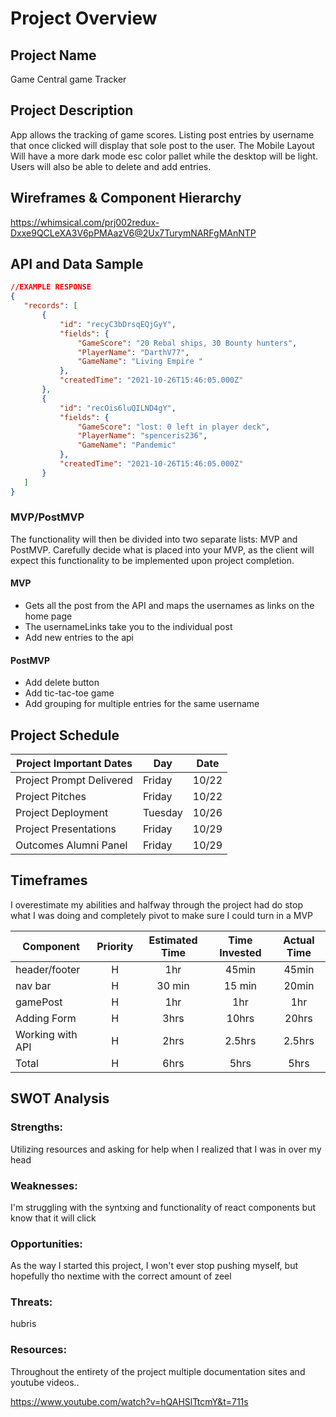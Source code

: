 # Project Overview
 
## Project Name
 
Game Central game Tracker
 
## Project Description
App allows the tracking of game scores.  Listing post entries by username that once clicked will display that sole post to the user. The Mobile Layout Will have a more dark mode esc color pallet while the desktop will be light. Users will also be able to delete and add entries.
 
## Wireframes & Component Hierarchy
 
https://whimsical.com/prj002redux-Dxxe9QCLeXA3V6pPMAazV6@2Ux7TurymNARFgMAnNTP
 
## API and Data Sample
 
 
```json
//EXAMPLE RESPONSE
{
   "records": [
       {
           "id": "recyC3bDrsqEQjGyY",
           "fields": {
               "GameScore": "20 Rebal ships, 30 Bounty hunters",
               "PlayerName": "DarthV77",
               "GameName": "Living Empire "
           },
           "createdTime": "2021-10-26T15:46:05.000Z"
       },
       {
           "id": "recOis6luQILND4gY",
           "fields": {
               "GameScore": "lost: 0 left in player deck",
               "PlayerName": "spenceris236",
               "GameName": "Pandemic"
           },
           "createdTime": "2021-10-26T15:46:05.000Z"
       }
   ]
}
```
 
### MVP/PostMVP
 
The functionality will then be divided into two separate lists: MVP and PostMVP.  Carefully decide what is placed into your MVP, as the client will expect this functionality to be implemented upon project completion. 
 
#### MVP
 
- Gets all the post from the API and maps the usernames as links on the home page
- The usernameLinks take you to the individual post
- Add new entries to the api
 
#### PostMVP 
- Add delete button
- Add tic-tac-toe game
- Add grouping for multiple entries for the same username
 
## Project Schedule
 
| Project Important Dates   | Day      | Date  |
|---------------------------|---       |---    |
| Project Prompt Delivered  |  Friday  | 10/22 |
| Project Pitches           |  Friday  | 10/22 |
| Project Deployment        |  Tuesday | 10/26 |
| Project Presentations     |  Friday  | 10/29 |
| Outcomes Alumni Panel     |  Friday  | 10/29 |
 
## Timeframes
I overestimate my abilities and halfway through the project had do stop what I was doing and completely pivot to make sure I could turn in a MVP
 
| Component | Priority | Estimated Time | Time Invested | Actual Time |
| --- | :---: |  :---: | :---: | :---: |
| header/footer | H | 1hr | 45min | 45min |
| nav bar | H | 30 min | 15 min | 20min|
| gamePost | H | 1hr | 1hr | 1hr |
| Adding Form | H | 3hrs| 10hrs | 20hrs |
| Working with API | H | 2hrs| 2.5hrs | 2.5hrs |
| Total | H | 6hrs| 5hrs | 5hrs |
 
## SWOT Analysis
 
### Strengths:
Utilizing resources and asking for help when I realized that I was in over my head
 
### Weaknesses:
I'm struggling with the syntxing and functionality of react components but know that it will click
 
### Opportunities:
As the way I started this project, I won't ever stop pushing myself, but hopefully tho nextime with the correct amount of zeel
 
### Threats:
hubris
 
### Resources:
Throughout the entirety of the project multiple documentation sites and youtube videos..
 
https://www.youtube.com/watch?v=hQAHSlTtcmY&t=711s
 


